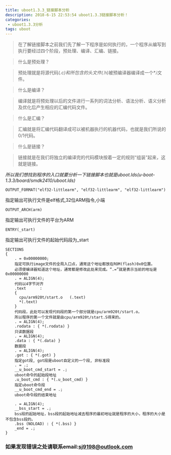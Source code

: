 ```yaml
---
title: uboot1.3.3_链接脚本分析
description: 2018-6-15 22:53:54 uboot1.3.3链接脚本分析！
categories:
 - uboot1.3.3分析
tags: uboot
---
```

>在了解链接脚本之前我们先了解一下程序是如何执行的，一个程序从编写到执行要经过四个阶段，预处理、编译、汇编、链接。

>什么是预处理？

>预处理就是将源代码(*.c)和所包含的头文件(*.h)被预编译器编译成一个*.i文件。

>什么是编译？

>编译就是将预处理以后的文件进行一系列的词法分析、语法分析、语义分析及优化后产生相应的汇编代码文件。

>什么是汇编？

>汇编就是将汇编代码翻译成可以被机器执行的机器代码，也就是我们所说的0/1代码。

>什么是链接？

>链接就是在我们将独立的编译完的代码模块按着一定的规则“组装”起来，这就是链接。

*所以我们想找到程序的入口就要分析一下链接脚本也就是uboot.lds(u-boot-1.3.3/board/smdk2410/uboot.lds)*

	OUTPUT_FORMAT("elf32-littlearm", "elf32-littlearm", "elf32-littlearm")

指定输出可执行文件是elf格式,32位ARM指令,小端

	OUTPUT_ARCH(arm)

指定输出可执行文件的平台为ARM

	ENTRY(_start)

指定输出可执行文件的起始代码段为_start

	SECTIONS
	{
		. = 0x00000000;
		指定可执行image文件的全局入口点，通常这个地址都放在ROM(flash)0x0位置。
		必须使编译器知道这个地址，通常都是修改此处来完成。“.=”就是表示当前的地址是0x00000000
		. = ALIGN(4);
		代码以4字节对齐
		.text      :
		{
		  cpu/arm920t/start.o	(.text)
		  *(.text)
		}
		代码段，此处可以发现代码段的第一个部分就是cpu/arm920t/start.o，
		所以程序的第一个文件就是由cpu/arm920t/start.S得来的。
		. = ALIGN(4);
		.rodata : { *(.rodata) }
		只读数据段
		. = ALIGN(4);
		.data : { *(.data) }
		数据段
		. = ALIGN(4);
		.got : { *(.got) }
		指定got段, got段是uboot自定义的一个段, 非标准段
		. = .;
		__u_boot_cmd_start = .;
		uboot命令的起始段地址
		.u_boot_cmd : { *(.u_boot_cmd) }
		指定uboot命令段
		__u_boot_cmd_end = .;
		uboot命令段的结束地址
	
		. = ALIGN(4);
		__bss_start = .;
		bss段的起始地址，bss段的起始地址减去程序的最初地址就是程序的大小，程序的大小是不包含bss段的。
		.bss (NOLOAD) : { *(.bss) }
		_end = .;
	}

### 如果发现错误之处请联系email:sj9198@outlook.com